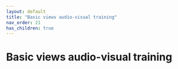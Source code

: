 ```yaml
---
layout: default
title: "Basic views audio-visual training"
nav_order: 21
has_children: true
---
```

# Basic views audio-visual training
  
